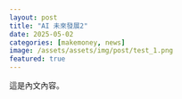 ```yaml
---
layout: post
title: "AI 未來發展2"
date: 2025-05-02
categories: [makemoney, news]
image: /assets/assets/img/post/test_1.png
featured: true
---
```

這是內文內容。